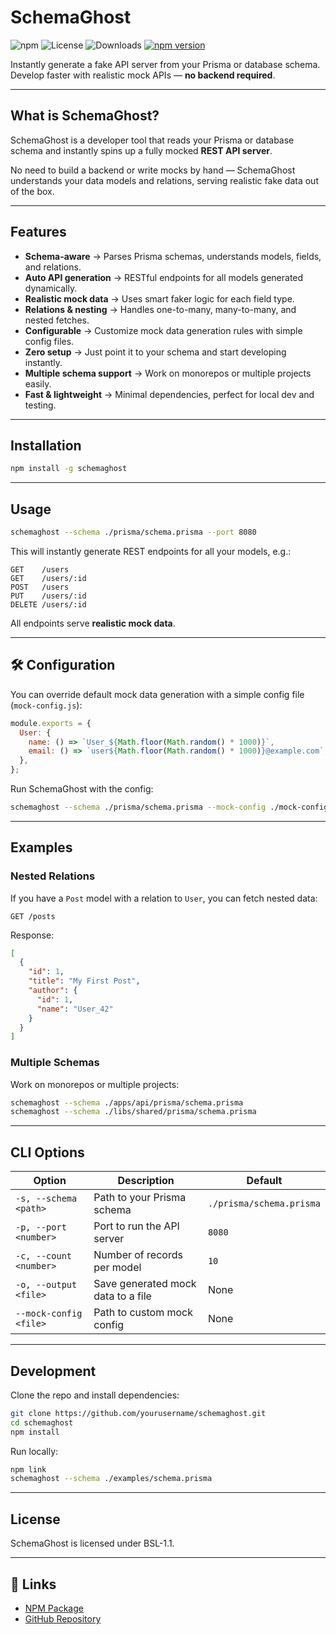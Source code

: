 # SchemaGhost

![npm](https://img.shields.io/npm/v/schemaghost)
![License](https://img.shields.io/npm/l/schemaghost)
![Downloads](https://img.shields.io/npm/dt/schemaghost)
[![npm version](https://img.shields.io/npm/v/schemaghost.svg)](https://www.npmjs.com/package/schemaghost)


Instantly generate a fake API server from your Prisma or database schema. Develop faster with realistic mock APIs — **no backend required**.

---

##  What is SchemaGhost?

SchemaGhost is a developer tool that reads your Prisma or database schema and instantly spins up a fully mocked **REST API server**.

No need to build a backend or write mocks by hand — SchemaGhost understands your data models and relations, serving realistic fake data out of the box.

---

##  Features

* **Schema-aware** → Parses Prisma schemas, understands models, fields, and relations.
* **Auto API generation** → RESTful endpoints for all models generated dynamically.
* **Realistic mock data** → Uses smart faker logic for each field type.
* **Relations & nesting** → Handles one-to-many, many-to-many, and nested fetches.
* **Configurable** → Customize mock data generation rules with simple config files.
* **Zero setup** → Just point it to your schema and start developing instantly.
* **Multiple schema support** → Work on monorepos or multiple projects easily.
* **Fast & lightweight** → Minimal dependencies, perfect for local dev and testing.

---

##  Installation

```bash
npm install -g schemaghost
```

---

##  Usage

```bash
schemaghost --schema ./prisma/schema.prisma --port 8080
```

This will instantly generate REST endpoints for all your models, e.g.:

```
GET    /users
GET    /users/:id
POST   /users
PUT    /users/:id
DELETE /users/:id
```

All endpoints serve **realistic mock data**.

---

## 🛠 Configuration

You can override default mock data generation with a simple config file (`mock-config.js`):

```js
module.exports = {
  User: {
    name: () => `User_${Math.floor(Math.random() * 1000)}`,
    email: () => `user${Math.floor(Math.random() * 1000)}@example.com`,
  },
};
```

Run SchemaGhost with the config:

```bash
schemaghost --schema ./prisma/schema.prisma --mock-config ./mock-config.js
```

---

##  Examples

### Nested Relations

If you have a `Post` model with a relation to `User`, you can fetch nested data:

```
GET /posts
```

Response:

```json
[
  {
    "id": 1,
    "title": "My First Post",
    "author": {
      "id": 1,
      "name": "User_42"
    }
  }
]
```

### Multiple Schemas

Work on monorepos or multiple projects:

```bash
schemaghost --schema ./apps/api/prisma/schema.prisma
schemaghost --schema ./libs/shared/prisma/schema.prisma
```

---

##  CLI Options

| Option                 | Description                        | Default                  |
| ---------------------- | ---------------------------------- | ------------------------ |
| `-s, --schema <path>`  | Path to your Prisma schema         | `./prisma/schema.prisma` |
| `-p, --port <number>`  | Port to run the API server         | `8080`                   |
| `-c, --count <number>` | Number of records per model        | `10`                     |
| `-o, --output <file>`  | Save generated mock data to a file | None                     |
| `--mock-config <file>` | Path to custom mock config         | None                     |

---

##  Development

Clone the repo and install dependencies:

```bash
git clone https://github.com/yourusername/schemaghost.git
cd schemaghost
npm install
```

Run locally:

```bash
npm link
schemaghost --schema ./examples/schema.prisma
```

---

##  License

SchemaGhost is licensed under BSL-1.1.

---

## 🔗 Links

* [NPM Package](https://www.npmjs.com/package/schemaghost)
* [GitHub Repository](https://github.com/mockilo/schemaghost)
